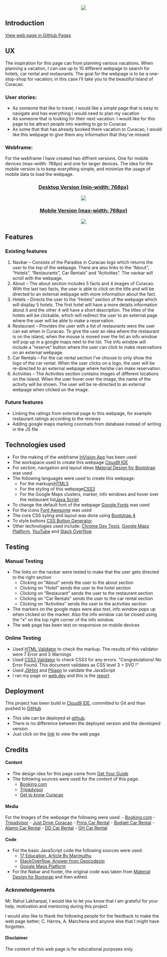 <div align="center">
	<a href="https://dugudugu.github.io/Paradise-in-Curacao/">
	<!-- Credits to the following for the image: https://www.easyvoyage.co.uk/weather-forecast/aruba-bonaire-curacao/curacao -->
	<img src="https://img.ev.mu/images/villes/1551/1605x642/1551.jpg"/></a>
</div>

## Introduction

[View web page in GitHub Pages](https://github.com/dugudugu/Paradise-in-Curacao)

## UX

The inspiration for this page can from planning various vacations. When planning a vacation, I can use up to 10 different webpage to search for hotels, car rental and restaurants. The goal for the webpage is to be a one-stop-shop for vacation; in this case I’ll take you to the beautiful Island of Curacao.

### User stories:

- As someone that like to travel, I would like a simple page that is easy to navigate and has everything I would need to plan my vacation
- As someone that is looking for their next vacation: I would like for this page to be attract people into wanting to go to Curacao
- As some that that has already booked there vacation to Curacao, I would like this webpage to give them any information that they’ve missed


### Webframe:

For the webframe I have created two diffrent versions. One for mobile devices (max-width: 768px) and one for larger devices. The idea for the mobile version is to keep everything simple, and minimize the usage of mobile data to load the webpage. 
<div align="center">
	<a href="https://dugudugu.github.io/Paradise-in-Curacao/">
	<h3>Desktop Version (min-width: 768px)</h3>
	<img src="https://github.com/dugudugu/Paradise-in-Curacao/blob/master/images/webframe-pc.jpg"/></a>
</div>

<div align="center">
	<a href="https://dugudugu.github.io/Paradise-in-Curacao/">
	<h3>Mobile Version (max-width: 768px)</h3>
	<img src="https://github.com/dugudugu/Paradise-in-Curacao/blob/master/images/webframe-mobile.jpg"/></a>
</div>


## Features

### Existing features
1.	Navbar – Consists of the Paradise in Curacao logo which returns the user to the top of the webpage. There are also links to the “About”, “Hotels”, “Restaurants”, Car Rentals” and “Activities”. The navbar will scroll with the webpage. 
2.	About – The about section includes 5 facts and 4 images of Curacao. With the last two facts, the user is able to click on the title and will be directed to an external webpage with more information about the fact. 
3.	Hotels – Directs the user to the “Hotels” section of the webpage which will display 5 hotels. The first hotel will have a more details information about it and the other 4 will have a short description. The titles of the hotels will be clickable, which will redirect the user to an external page where the user will be able to make a reservation.
4.	Restaurant – Provides the user with a list of restaurants were the user can eat when in Curacao. To give the user an idea where the restaurant is on the island, when the mouse is moved over the list an info window will pop up in a google maps next to the list. The info window will include a “reserve” button where the user can click to make reservations on an external webpage.
5.	Car Rentals – For the car rental section I’ve choose to only show the logo of the car rental. When the user clicks on a logo, the user will be re-directed to an external webpage where he/she can make reservation. 
6.	Activities – The Activities section contains images of different locations on the island. When the user hover over the image, the name of the activity will be shown. The user will be re-directed to an external webpage when clicked on the image.


### Future features
* Linking the ratings from external page to this webpage, for example restaurant ratings according to the reviews
* Adding google maps marking coorinats from database instead of writing in the JS file

## Technologies used

* For the making of the webframe [InVision App](https://www.invisionapp.com/) has been used
* The workspace used to create this webpage [Cloud9 IDE](https://aws.amazon.com/cloud9/)
* For section, navigation and layout ideas [Material Design for Bootstrap](https://mdbootstrap.com/) was used
* The following languages were used to create this webpage:
	- For the markups[HTML5](https://developer.mozilla.org/en-US/docs/Web/Guide/HTML/HTML5)
	- For the styling of this webpage[CSS3](https://developer.mozilla.org/en-US/docs/Web/CSS/CSS3)
	- For the Google Maps clusters, marker, info windows and hover over the restaurant list[Java Script](https://www.w3schools.com/js/)
* To change the default font of the webpage [Google Fonts](https://fonts.google.com/) was used
* For the icons [Font Awesome](https://fontawesome.com/) was used
* The core CSS syling and layout was done using [Bootstrap 4](https://getbootstrap.com/)
* To style buttons [CSS Button Generator](https://www.bestcssbuttongenerator.com/) 
* Other technologies used include: [Chrome Dev Tools](https://developers.google.com/web/tools/chrome-devtools/), [Google Maps Platform](https://cloud.google.com/maps-platform/), [YouTube](https://www.youtube.com/) and [Stack Overflow](https://stackoverflow.com/)


## Testing

### Manual Testing

* The links on the navbar were tested to make that the user gets directed to the right section
	- Clicking on “About” sends the user to the about section
	- Clicking on “Hotel” sends the user to the hotel section
	- Clicking on “Restaurant” sends the user to the restaurant section
	- Clicking on “Car Rentals” sends the user to the car rental section
	- Clicking on “Activities” sends the user to the activities section
* The markers on the google maps were also test, info window pops up when clicked on the marker. Also the info window can be closed using the “x” on the top right corner of the info window.
* The web page has been test on responsive on mobile devices


### Online Testing

- Used [HTML Validator](https://validator.w3.org/) to check the markup. The results of this validator were 7 Error and 3 Warnings 
- Used [CSS3 Validator](https://jigsaw.w3.org/css-validator/) to check CSS3 for any errors. "Congratulations! No Error Found. This document validates as CSS level 3 + SVG !"
- Used [JSHint](https://jshint.com/) and [Piliapp](https://www.piliapp.com/javascript-validator/) to validate the JavaScript
- I ran my page on [web.dev](https://web.dev/) and this is the [report](https://lighthouse-dot-webdotdevsite.appspot.com/lh/html?url=https://dugudugu.github.io/Paradise-in-Curacao/)


## Deployment
This project has been build in [Cloud9 IDE](https://aws.amazon.com/cloud9/), committed to Git and than pushed to [GitHub](https://github.com/)
- This site can be deployed at [github](https://github.com/dugudugu/Paradise-in-Curacao).
- There is no difference between the deployed version and the developed version
- Just click on the [link](https://dugudugu.github.io/Paradise-in-Curacao/) to view the web page


## Credits


#### Content
* The design idea for this page came from [Get Your Guide](https://www.getyourguide.com/)
* The following sources were used for the content of this page:
	- [Booking.com](https://www.booking.com/)
	- [Tripadvisor](http://tripadvisor.com/)
	- [Get to know Curacao](https://mosaictraveler.santabarbararesortcuracao.com/what-is-curacao-10-facts/)
	

#### Media
For the Images of the webpage the following were used:
	- [Booking.com](https://www.booking.com/)
	- [Tripadvisor](http://tripadvisor.com/)
	- [Just Drive Curacao](https://www.justdrivecuracao.com/)
	- [Prins Car Rental](https://www.prinscarrental.com/)
	- [Budget Car Rental](https://www.curacao-budgetcar.com/)
	- [Alamo Car Rental](https://www.alamo-curacao.com/)
	- [DD Car Rental](https://www.ddcarrental.com/)
	- [GH Car Rental](http://www.gh-autoverhuur.nl/)


#### Code
* For the basic JavaScript code the following sources were used:
	- [17 Education, Article By Marimuthu](http://www.17educations.com/trigger-google-map-marker-infowindow/)
	- [StackOverflow, Answer from Geocodezip](https://stackoverflow.com/questions/53436428/marker-clustering-google-maps-api)
	- [Google Maps Platform](https://developers.google.com/maps/documentation/javascript/marker-clustering)
* For the Nabar and footer, the original code was taken from [Material Design for Bootsrap](https://mdbootstrap.com/) and then edited.


### Acknowledgements

Mr. Rahul Lakhanpal, I would like to let you know that I am grateful for your help, motivation and mentoring during this project.

I would also like to thank the following people for the feedback to make the web page better; C. Harms, A. Marchena and anyone else that I might have forgotten. 



#### Disclaimer

The content of this web page is for educational purposes only.
